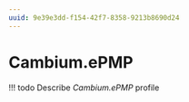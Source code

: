 ```yaml
---
uuid: 9e39e3dd-f154-42f7-8358-9213b8690d24
---
```



# Cambium.ePMP


<!-- prettier-ignore -->
!!! todo
    Describe *Cambium.ePMP* profile

